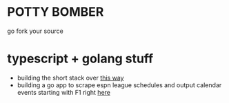 # POTTY BOMBER

go fork your source

# typescript + golang stuff

- building the short stack over [this way](https://github.com/mpottebaum/uni-short-stacks)
- building a go app to scrape espn league schedules and output calendar events starting with F1 right [here](https://github.com/mpottebaum/dirty-randy)
